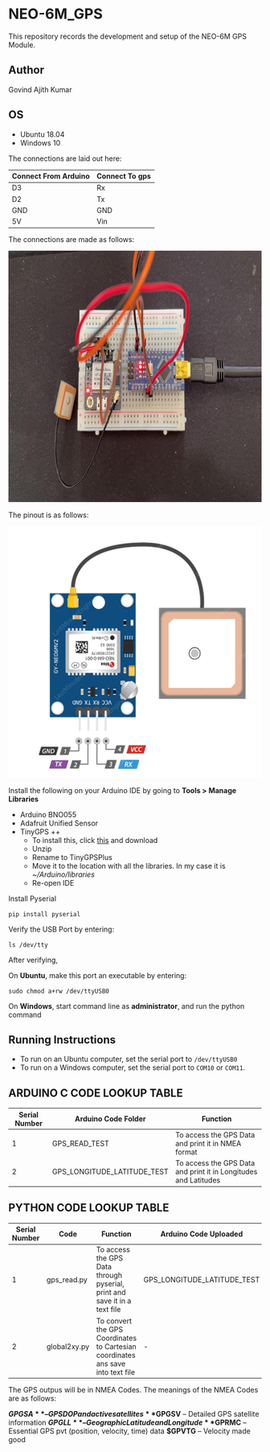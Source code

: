 # NEO-6M_GPS

This repository records the development and setup of the NEO-6M GPS Module.

## Author

Govind Ajith Kumar

## OS

- Ubuntu 18.04
- Windows 10

The connections are laid out here:

| Connect From Arduino |  Connect To gps |
| ------------- | ------------- | 
| D3  | Rx  | 
| D2 | Tx | 
| GND | GND  | 
| 5V | Vin | 

The connections are made as follows:

<p align="center">
  <img height="500" src="Images/my_connection.jpeg">
</p>


The pinout is as follows:

<p align="center">
  <img height="500" src="Images/neo_6m_pinout.png">
</p>

Install the following on your Arduino IDE by going to **Tools > Manage Libraries**

- Arduino BNO055
- Adafruit Unified Sensor
- TinyGPS ++
	- To install this, click [this](https://github.com/mikalhart/TinyGPSPlus/archive/master.zip) and download
	- Unzip
	- Rename to TinyGPSPlus
	- Move it to the location with all the libraries. In my case it is *~/Arduino/libraries*
	- Re-open IDE

Install Pyserial

    pip install pyserial

Verify the USB Port by entering:

    ls /dev/tty

After verifying, 

On **Ubuntu**, make this port an executable by entering:

    sudo chmod a+rw /dev/ttyUSB0 

On **Windows**, start command line as **administrator**, and run the python 
command

## Running Instructions

- To run on an Ubuntu computer, set the serial port to ```/dev/ttyUSB0```
- To run on a Windows computer, set the serial port to ```COM10``` or ```COM11```.

## ARDUINO C CODE LOOKUP TABLE


| Serial Number| Arduino Code Folder  | Function | 
| ------------- | ------------- | ------------- |
| 1  | GPS_READ_TEST | To access the GPS Data and print it in NMEA format | 
| 2  | GPS_LONGITUDE_LATITUDE_TEST | To access the GPS Data and print it in Longitudes and Latitudes | 

## PYTHON CODE LOOKUP TABLE

| Serial Number| Code  | Function | Arduino Code Uploaded |
| ------------- | ------------- | ------------- |------------- |
| 1 |  gps_read.py| To access the GPS Data through pyserial, print and save it in a text file |GPS_LONGITUDE_LATITUDE_TEST |
| 2 |  global2xy.py| To convert the GPS Coordinates to Cartesian coordinates ans save into text file | - |

The GPS outpus will be in NMEA Codes. The meanings of the NMEA Codes are as follows:

**$GPGSA** – GPS DOP and active satellites
**$GPGSV** – Detailed GPS satellite information
**$GPGLL** – Geographic Latitude and Longitude
**$GPRMC** – Essential GPS pvt (position, velocity, time) data
**$GPVTG** – Velocity made good